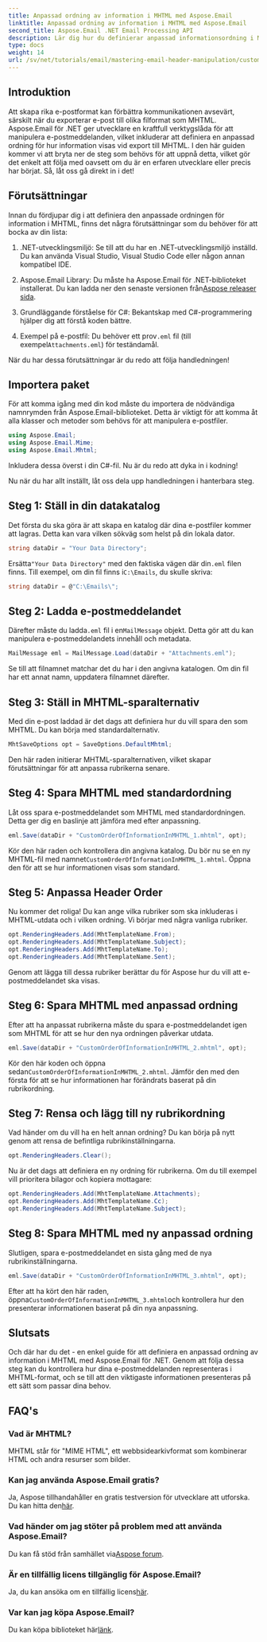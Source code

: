 ```yaml
---
title: Anpassad ordning av information i MHTML med Aspose.Email
linktitle: Anpassad ordning av information i MHTML med Aspose.Email
second_title: Aspose.Email .NET Email Processing API
description: Lär dig hur du definierar anpassad informationsordning i MHTML med Aspose.Email för .NET i denna steg-för-steg handledning.
type: docs
weight: 14
url: /sv/net/tutorials/email/mastering-email-header-manipulation/custom-order-of-information-in-mhtml/
---
```

## Introduktion

Att skapa rika e-postformat kan förbättra kommunikationen avsevärt, särskilt när du exporterar e-post till olika filformat som MHTML. Aspose.Email för .NET ger utvecklare en kraftfull verktygslåda för att manipulera e-postmeddelanden, vilket inkluderar att definiera en anpassad ordning för hur information visas vid export till MHTML. I den här guiden kommer vi att bryta ner de steg som behövs för att uppnå detta, vilket gör det enkelt att följa med oavsett om du är en erfaren utvecklare eller precis har börjat. Så, låt oss gå direkt in i det!

## Förutsättningar

Innan du fördjupar dig i att definiera den anpassade ordningen för information i MHTML, finns det några förutsättningar som du behöver för att bocka av din lista:

1. .NET-utvecklingsmiljö: Se till att du har en .NET-utvecklingsmiljö inställd. Du kan använda Visual Studio, Visual Studio Code eller någon annan kompatibel IDE.

2.  Aspose.Email Library: Du måste ha Aspose.Email för .NET-biblioteket installerat. Du kan ladda ner den senaste versionen från[Aspose releaser sida](https://releases.aspose.com/email/net/).

3. Grundläggande förståelse för C#: Bekantskap med C#-programmering hjälper dig att förstå koden bättre.

4.  Exempel på e-postfil: Du behöver ett prov`.eml` fil (till exempel`Attachments.eml`) för teständamål.

När du har dessa förutsättningar är du redo att följa handledningen!

## Importera paket

För att komma igång med din kod måste du importera de nödvändiga namnrymden från Aspose.Email-biblioteket. Detta är viktigt för att komma åt alla klasser och metoder som behövs för att manipulera e-postfiler.

```csharp
using Aspose.Email;
using Aspose.Email.Mime;
using Aspose.Email.Mhtml;
```

Inkludera dessa överst i din C#-fil. Nu är du redo att dyka in i kodning!

Nu när du har allt inställt, låt oss dela upp handledningen i hanterbara steg.

## Steg 1: Ställ in din datakatalog

Det första du ska göra är att skapa en katalog där dina e-postfiler kommer att lagras. Detta kan vara vilken sökväg som helst på din lokala dator.

```csharp
string dataDir = "Your Data Directory";
```

 Ersätta`"Your Data Directory"` med den faktiska vägen där din`.eml` filen finns. Till exempel, om din fil finns i`C:\Emails`, du skulle skriva:

```csharp
string dataDir = @"C:\Emails\";
```

## Steg 2: Ladda e-postmeddelandet

Därefter måste du ladda`.eml` fil i en`MailMessage` objekt. Detta gör att du kan manipulera e-postmeddelandets innehåll och metadata.

```csharp
MailMessage eml = MailMessage.Load(dataDir + "Attachments.eml");
```

Se till att filnamnet matchar det du har i den angivna katalogen. Om din fil har ett annat namn, uppdatera filnamnet därefter.

## Steg 3: Ställ in MHTML-sparalternativ

Med din e-post laddad är det dags att definiera hur du vill spara den som MHTML. Du kan börja med standardalternativ.

```csharp
MhtSaveOptions opt = SaveOptions.DefaultMhtml;
```

Den här raden initierar MHTML-sparalternativen, vilket skapar förutsättningar för att anpassa rubrikerna senare.

## Steg 4: Spara MHTML med standardordning

Låt oss spara e-postmeddelandet som MHTML med standardordningen. Detta ger dig en baslinje att jämföra med efter anpassning.

```csharp
eml.Save(dataDir + "CustomOrderOfInformationInMHTML_1.mhtml", opt);
```

 Kör den här raden och kontrollera din angivna katalog. Du bör nu se en ny MHTML-fil med namnet`CustomOrderOfInformationInMHTML_1.mhtml`. Öppna den för att se hur informationen visas som standard.

## Steg 5: Anpassa Header Order

Nu kommer det roliga! Du kan ange vilka rubriker som ska inkluderas i MHTML-utdata och i vilken ordning. Vi börjar med några vanliga rubriker.

```csharp
opt.RenderingHeaders.Add(MhtTemplateName.From);
opt.RenderingHeaders.Add(MhtTemplateName.Subject);
opt.RenderingHeaders.Add(MhtTemplateName.To);
opt.RenderingHeaders.Add(MhtTemplateName.Sent);
```

Genom att lägga till dessa rubriker berättar du för Aspose hur du vill att e-postmeddelandet ska visas.

## Steg 6: Spara MHTML med anpassad ordning

Efter att ha anpassat rubrikerna måste du spara e-postmeddelandet igen som MHTML för att se hur den nya ordningen påverkar utdata.

```csharp
eml.Save(dataDir + "CustomOrderOfInformationInMHTML_2.mhtml", opt);
```

 Kör den här koden och öppna sedan`CustomOrderOfInformationInMHTML_2.mhtml`. Jämför den med den första för att se hur informationen har förändrats baserat på din rubrikordning.

## Steg 7: Rensa och lägg till ny rubrikordning

Vad händer om du vill ha en helt annan ordning? Du kan börja på nytt genom att rensa de befintliga rubrikinställningarna.

```csharp
opt.RenderingHeaders.Clear();
```

Nu är det dags att definiera en ny ordning för rubrikerna. Om du till exempel vill prioritera bilagor och kopiera mottagare:

```csharp
opt.RenderingHeaders.Add(MhtTemplateName.Attachments);
opt.RenderingHeaders.Add(MhtTemplateName.Cc);
opt.RenderingHeaders.Add(MhtTemplateName.Subject);
```

## Steg 8: Spara MHTML med ny anpassad ordning

Slutligen, spara e-postmeddelandet en sista gång med de nya rubrikinställningarna.

```csharp
eml.Save(dataDir + "CustomOrderOfInformationInMHTML_3.mhtml", opt);
```

 Efter att ha kört den här raden, öppna`CustomOrderOfInformationInMHTML_3.mhtml`och kontrollera hur den presenterar informationen baserat på din nya anpassning.

## Slutsats

Och där har du det - en enkel guide för att definiera en anpassad ordning av information i MHTML med Aspose.Email för .NET. Genom att följa dessa steg kan du kontrollera hur dina e-postmeddelanden representeras i MHTML-format, och se till att den viktigaste informationen presenteras på ett sätt som passar dina behov. 

## FAQ's

### Vad är MHTML?
MHTML står för "MIME HTML", ett webbsidearkivformat som kombinerar HTML och andra resurser som bilder.

### Kan jag använda Aspose.Email gratis?
 Ja, Aspose tillhandahåller en gratis testversion för utvecklare att utforska. Du kan hitta den[här](https://releases.aspose.com/).

### Vad händer om jag stöter på problem med att använda Aspose.Email?
 Du kan få stöd från samhället via[Aspose forum](https://forum.aspose.com/c/email/12/).

### Är en tillfällig licens tillgänglig för Aspose.Email?
 Ja, du kan ansöka om en tillfällig licens[här](https://purchase.aspose.com/temporary-license/).

### Var kan jag köpa Aspose.Email?
 Du kan köpa biblioteket här[länk](https://purchase.aspose.com/buy).